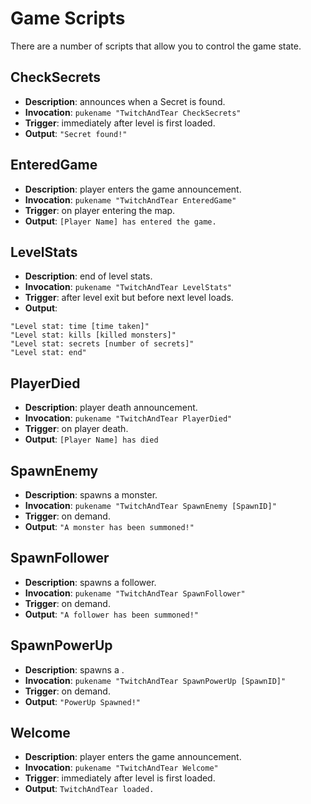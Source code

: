 # Game Scripts

There are a number of scripts that allow you to control the game state.

## CheckSecrets

* **Description**: announces when a Secret is found.
* **Invocation**: `pukename "TwitchAndTear CheckSecrets"`
* **Trigger**: immediately after level is first loaded.
* **Output**: `"Secret found!"`

## EnteredGame

* **Description**: player enters the game announcement.
* **Invocation**: `pukename "TwitchAndTear EnteredGame"`
* **Trigger**: on player entering the map.
* **Output**: `[Player Name] has entered the game.`

## LevelStats

* **Description**: end of level stats.
* **Invocation**: `pukename "TwitchAndTear LevelStats"`
* **Trigger**: after level exit but before next level loads.
* **Output**:

```
"Level stat: time [time taken]"
"Level stat: kills [killed monsters]"
"Level stat: secrets [number of secrets]"
"Level stat: end"
```

## PlayerDied

* **Description**: player death announcement.
* **Invocation**: `pukename "TwitchAndTear PlayerDied"`
* **Trigger**: on player death.
* **Output**: `[Player Name] has died`

## SpawnEnemy

* **Description**: spawns a monster.
* **Invocation**: `pukename "TwitchAndTear SpawnEnemy [SpawnID]"`
* **Trigger**: on demand.
* **Output**: `"A monster has been summoned!"`

## SpawnFollower

* **Description**: spawns a follower.
* **Invocation**: `pukename "TwitchAndTear SpawnFollower"`
* **Trigger**: on demand.
* **Output**: `"A follower has been summoned!"`

## SpawnPowerUp

* **Description**: spawns a .
* **Invocation**: `pukename "TwitchAndTear SpawnPowerUp [SpawnID]"`
* **Trigger**: on demand.
* **Output**: `"PowerUp Spawned!"`

## Welcome

* **Description**: player enters the game announcement.
* **Invocation**: `pukename "TwitchAndTear Welcome"`
* **Trigger**: immediately after level is first loaded.
* **Output**: `TwitchAndTear loaded.`

